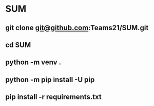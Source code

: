 # SUM
## git clone git@github.com:Teams21/SUM.git
## cd SUM
## python -m venv .
## python -m pip install -U pip
## pip install -r requirements.txt